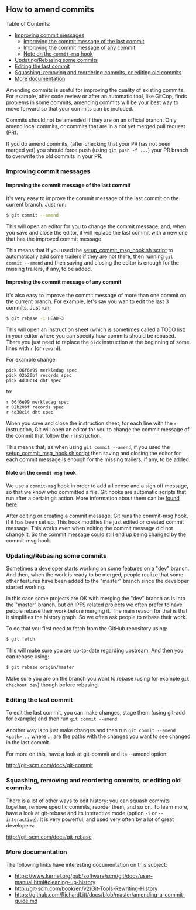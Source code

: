## How to amend commits

Table of Contents:
  - [Improving commit messages](#improving-commit-messages)
    - [Improving the commit message of the last commit](#improving-the-commit-message-of-the-last-commit)
    - [Improving the commit message of any commit](#improving-the-commit-message-of-any-commit)
    - [Note on the `commit-msg` hook](#note-on-the-commit-msg-hook)
  - [Updating/Rebasing some commits](#updatingrebasing-some-commits)
  - [Editing the last commit](#editing-the-last-commit)
  - [Squashing, removing and reordering commits, or editing old commits](#squashing-removing-and-reordening-commits-or-editing-old-commits)
  - [More documentation](#more-documentation)

Amending commits is useful for improving the quality of existing commits.
For example, after code review or after an automatic tool, like GitCop,
finds problems in some commits, amending commits will be your best way to
move forward so that your commits can be included.

Commits should not be amended if they are on an official branch.
Only amend local commits, or commits that are in a not yet merged
pull request (PR).

If you do amend commits, (after checking that your PR has not been
merged yet) you should force push (using `git push -f ...`) your PR
branch to overwrite the old commits in your PR.

### Improving commit messages

#### Improving the commit message of the last commit

It's very easy to improve the commit message of the last commit on the
current branch. Just run:

```sh
$ git commit --amend
```

This will open an editor for you to change the commit message, and, when
you save and close the editor, it will replace the last commit with a
new one that has the improved commit message.

This means that if you used the
[setup_commit_msg_hook.sh script](dev/hooks/setup_commit_msg_hook.sh)
to automatically add some trailers if they are not there, then running
`git commit --amend` and then saving and closing the editor is enough
for the missing trailers, if any, to be added.

#### Improving the commit message of any commit

It's also easy to improve the commit message of more than one commit on
the current branch. For example, let's say you wan to edit the last 3
commits. Just run:

```sh
$ git rebase -i HEAD~3
```

This will open an instruction sheet (which is sometimes called a TODO
list) in your editor where you can specify how commits should be
rebased. There you just need to replace the `pick` instruction at the
beginning of some lines with `r` (or `reword`).

For example change:

```vim
pick 06f6e99 merkledag spec
pick 02b20bf records spec
pick 4d30c14 dht spec
```

to:

```vim
r 06f6e99 merkledag spec
r 02b20bf records spec
r 4d30c14 dht spec
```

When you save and close the instruction sheet, for each line with the
`r` instruction, Git will open an editor for you to change the commit
message of the commit that follow the `r` instruction.

This means that, as when using `git commit --amend`, if you used the
[setup_commit_msg_hook.sh script](dev/hooks/setup_commit_msg_hook.sh)
then saving and closing the editor for each commit message is enough
for the missing trailers, if any, to be added.

#### Note on the `commit-msg` hook

We use a `commit-msg` hook in order to add a license and a sign off
message, so that we know who committed a file. Git hooks are automatic
scripts that run after a certain git action. More information about
them can be [found here](http://git-scm.com/book/uz/v2/Customizing-Git-Git-Hooks).

After editing or creating a commit message, Git runs the commit-msg
hook, if it has been set up. This hook modifies the just edited
or created commit message. This works even when editing the commit
message did not change it. So the commit message could still end up
being changed by the commit-msg hook.

### Updating/Rebasing some commits

Sometimes a developer starts working on some features on a "dev"
branch. And then, when the work is ready to be merged, people realize
that some other features have been added to the "master" branch since
the developer started working.

In this case some projects are OK with merging the "dev" branch as is
into the "master" branch, but on IPFS related projects we often prefer
to have people rebase their work before merging it. The main reason
for that is that it simplifies the history graph. So we often ask
people to rebase their work.

To do that you first need to fetch from the GitHub repository using:

```sh
$ git fetch
```

This will make sure you are up-to-date regarding upstream. And then
you can rebase using:

```sh
$ git rebase origin/master
```

Make sure you are on the branch you want to rebase (using for example
`git checkout dev`) though before rebasing.

### Editing the last commit

To edit the last commit, you can make changes, stage them (using
git-add for example) and then run `git commit --amend`.

Another way is to just make changes and then run
`git commit --amend <path>...`
where <path>... are the paths with the changes you want to see changed
in the last commit.

For more on this, have a look at git-commit and its --amend option:

http://git-scm.com/docs/git-commit

### Squashing, removing and reordering commits, or editing old commits

There is a lot of other ways to edit history: you can squash commits
together, remove specific commits, reorder them, and so on. To learn
more, have a look at git-rebase and its interactive mode (option `-i` or
`--interactive`). It is very powerful, and used very often by a lot of
great developers:

http://git-scm.com/docs/git-rebase

### More documentation

The following links have interesting documentation on this subject:

* https://www.kernel.org/pub/software/scm/git/docs/user-manual.html#cleaning-up-history
* http://git-scm.com/book/en/v2/Git-Tools-Rewriting-History
* https://github.com/RichardLitt/docs/blob/master/amending-a-commit-guide.md

